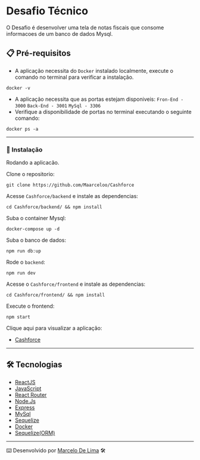 # Desafio Técnico

O Desafio é desenvolver uma tela de notas fiscais que consome informacoes de um banco de dados Mysql.

## 📋 Pré-requisitos

- A aplicação necessita do `Docker` instalado localmente, execute o comando no terminal para verificar a instalação.

```
docker -v
```

- A aplicação necessita que as portas estejam disponiveis:
`Fron-End - 3000`
`Back-End - 3001`
`MySql - 3306`
- Verifique a disponibilidade de portas no terminal executando o seguinte comando:

```
docker ps -a
```

---

### 🔧 Instalação

Rodando a aplicacão.

Clone o repositorio:

```
git clone https://github.com/Maarceloo/Cashforce
```

Acesse `Cashforce/backend` e instale as dependencias:

```
cd Cashforce/backend/ && npm install
```

Suba o container Mysql:

```
docker-compose up -d
```

Suba o banco de dados:

```
npm run db:up
```

Rode o `backend`:

```
npm run dev
```

Acesse o `Cashforce/frontend` e instale as dependencias:

```
cd Cashforce/frontend/ && npm install
```

Execute o frontend:

```
npm start
```

Clique aqui para visualizar a aplicação:

- [Cashforce](http://localhost:3000/)

---


## 🛠️ Tecnologias

- [ReactJS](https://pt-br.reactjs.org/)
- [JavaScript](https://www.javascript.com/)
- [React Router]()
- [Node.Js](https://nodejs.org/en/)
- [Express](http://expressjs.com/)
- [MySql](https://www.mysql.com/)
- [Sequelize](https://sequelize.org/)
- [Docker](https://www.docker.com/)
- [Sequelize(ORM)](https://sequelize.org/)

---
⌨️ Desenvolvido por [Marcelo De Lima](https://github.com/Maarceloo) 🛠️
